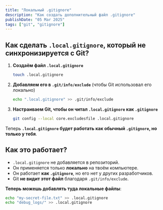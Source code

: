 ```yaml
---
title: "Локальный .gitignore"
description: "Как создать дополнительный файл .gitignore"
publishDate: "05 Mar 2025"
tags: ["git", "gitignore"]
---
```


## Как сделать `.local.gitignore`, который не синхронизируется с Git?

1. **Создаём файл `.local.gitignore`**  
   ```bash
   touch .local.gitignore
   ```

2. **Добавляем его в `.git/info/exclude`** (чтобы Git использовал его локально)  
   ```bash
   echo ".local.gitignore" >> .git/info/exclude
   ```

3. **Настраиваем Git, чтобы он читал `.local.gitignore` как `.gitignore`**  
   ```bash
   git config --local core.excludesfile .local.gitignore
   ```

Теперь **`.local.gitignore` будет работать как обычный `.gitignore`, но только у тебя**.  

## Как это работает?
- `.local.gitignore` не добавляется в репозиторий.  
- Он применяется только **локально** на твоём компьютере.  
- Он работает **как `.gitignore`**, но его нет у других разработчиков.  
- Git **не видит этот файл** благодаря `.git/info/exclude`.  

**Теперь можешь добавлять туда локальные файлы**:
```bash
echo "my-secret-file.txt" >> .local.gitignore
echo "debug_logs/" >> .local.gitignore
```
